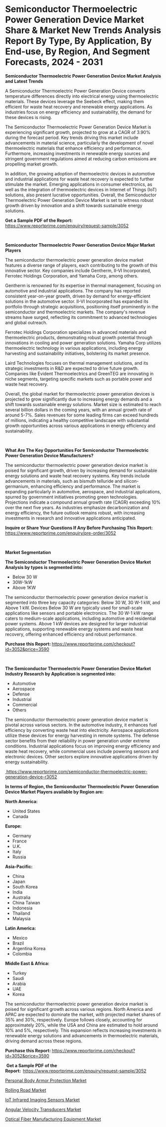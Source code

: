 <p><h1>Semiconductor Thermoelectric Power Generation Device Market Share & Market New Trends Analysis Report By Type, By Application, By End-use, By Region, And Segment Forecasts, 2024 - 2031</h1></p><p><strong>Semiconductor Thermoelectric Power Generation Device Market Analysis and Latest Trends</strong></p>
<p><p>A Semiconductor Thermoelectric Power Generation Device converts temperature differences directly into electrical energy using thermoelectric materials. These devices leverage the Seebeck effect, making them efficient for waste heat recovery and renewable energy applications. As industries focus on energy efficiency and sustainability, the demand for these devices is rising.</p><p>The Semiconductor Thermoelectric Power Generation Device Market is experiencing significant growth, projected to grow at a CAGR of 3.90% during the forecast period. Key trends driving this market include advancements in material science, particularly the development of novel thermoelectric materials that enhance efficiency and performance. Furthermore, increasing investments in renewable energy sources and stringent government regulations aimed at reducing carbon emissions are propelling market growth.</p><p>In addition, the growing adoption of thermoelectric devices in automotive and industrial applications for waste heat recovery is expected to further stimulate the market. Emerging applications in consumer electronics, as well as the integration of thermoelectric devices in Internet of Things (IoT) solutions, also present lucrative opportunities. Overall, the Semiconductor Thermoelectric Power Generation Device Market is set to witness robust growth driven by innovation and a shift towards sustainable energy solutions.</p></p>
<p><strong>Get a Sample PDF of the Report:&nbsp;</strong> <a href="https://www.reportprime.com/enquiry/request-sample/3052">https://www.reportprime.com/enquiry/request-sample/3052</a></p>
<p>&nbsp;</p>
<p><strong>Semiconductor Thermoelectric Power Generation Device Major Market Players</strong></p>
<p><p>The semiconductor thermoelectric power generation device market features a diverse range of players, each contributing to the growth of this innovative sector. Key companies include Gentherm, II-VI Incorporated, Ferrotec Holdings Corporation, and Yamaha Corp, among others.</p><p>Gentherm is renowned for its expertise in thermal management, focusing on automotive and industrial applications. The company has reported consistent year-on-year growth, driven by demand for energy-efficient solutions in the automotive sector. II-VI Incorporated has expanded its portfolio through strategic acquisitions, positioning itself prominently in the semiconductor and thermoelectric markets. The company's revenue streams have surged, reflecting its commitment to advanced technologies and global outreach.</p><p>Ferrotec Holdings Corporation specializes in advanced materials and thermoelectric products, demonstrating robust growth potential through innovations in cooling and power generation solutions. Yamaha Corp utilizes thermoelectric technology in various applications, including energy harvesting and sustainability initiatives, bolstering its market presence.</p><p>Laird Technologies focuses on thermal management solutions, and its strategic investments in R&D are expected to drive future growth. Companies like Evident Thermoelectrics and GreenTEG are innovating in niche segments, targeting specific markets such as portable power and waste heat recovery.</p><p>Overall, the global market for thermoelectric power generation devices is projected to grow significantly due to increasing energy demands and a shift towards sustainable energy solutions. Market size is estimated to reach several billion dollars in the coming years, with an annual growth rate of around 5-7%. Sales revenues for some leading firms can exceed hundreds of millions, indicating a healthy competitive landscape with substantial growth opportunities across various applications in energy efficiency and sustainability.</p></p>
<p>&nbsp;</p>
<p><strong>What Are The Key Opportunities For Semiconductor Thermoelectric Power Generation Device Manufacturers?</strong></p>
<p><p>The semiconductor thermoelectric power generation device market is poised for significant growth, driven by increasing demand for sustainable energy solutions and waste heat recovery systems. Key trends include advancements in materials, such as bismuth telluride and silicon-germanium, enhancing efficiency and performance. The market is expanding particularly in automotive, aerospace, and industrial applications, spurred by government initiatives promoting green technologies. Projections indicate a compound annual growth rate (CAGR) exceeding 10% over the next five years. As industries emphasize decarbonization and energy efficiency, the future outlook remains robust, with increasing investments in research and innovative applications anticipated.</p></p>
<p><strong>Inquire or Share Your Questions If Any Before Purchasing This Report:</strong> <a href="https://www.reportprime.com/enquiry/pre-order/3052">https://www.reportprime.com/enquiry/pre-order/3052</a></p>
<p>&nbsp;</p>
<p><strong>Market Segmentation</strong></p>
<p><strong>The Semiconductor Thermoelectric Power Generation Device Market Analysis by types is segmented into:</strong></p>
<p><ul><li>Below 30 W</li><li>30W-1kW</li><li>Above 1KW</li></ul></p>
<p><p>The semiconductor thermoelectric power generation device market is segmented into three key capacity categories: Below 30 W, 30 W-1 kW, and Above 1 kW. Devices Below 30 W are typically used for small-scale applications like sensors and portable electronics. The 30 W-1 kW range caters to medium-scale applications, including automotive and residential power systems. Above 1 kW devices are designed for larger industrial applications, supporting renewable energy systems and waste heat recovery, offering enhanced efficiency and robust performance.</p></p>
<p><strong>Purchase this Report:&nbsp;</strong><a href="https://www.reportprime.com/checkout?id=3052&price=3590">https://www.reportprime.com/checkout?id=3052&price=3590</a></p>
<p>&nbsp;</p>
<p><strong>The Semiconductor Thermoelectric Power Generation Device Market Industry Research by Application is segmented into:</strong></p>
<p><ul><li>Automotive</li><li>Aerospace</li><li>Defense</li><li>Industrial</li><li>Commercial</li><li>Others</li></ul></p>
<p><p>The semiconductor thermoelectric power generation device market is pivotal across various sectors. In the automotive industry, it enhances fuel efficiency by converting waste heat into electricity. Aerospace applications utilize these devices for energy harvesting in remote systems. The defense sector benefits from their reliability in power generation under extreme conditions. Industrial applications focus on improving energy efficiency and waste heat recovery, while commercial uses include powering sensors and electronic devices. Other sectors explore innovative applications driven by energy sustainability.</p></p>
<p><a href="https://www.reportprime.com/semiconductor-thermoelectric-power-generation-device-r3052">&nbsp;https://www.reportprime.com/semiconductor-thermoelectric-power-generation-device-r3052</a></p>
<p><strong>In terms of Region, the Semiconductor Thermoelectric Power Generation Device Market Players available by Region are:</strong></p>
<p>
    <p> <strong> North America: </strong>
        <ul>
            <li>United States</li>
            <li>Canada</li>
        </ul>
        </p> 
    <p> <strong> Europe: </strong>
        <ul>
            <li>Germany</li>
            <li>France</li>
            <li>U.K.</li>
            <li>Italy</li>
            <li>Russia</li>
        </ul>
        </p> 
    <p> <strong> Asia-Pacific: </strong>
        <ul>
            <li>China</li>
            <li>Japan</li>
            <li>South Korea</li>
            <li>India</li>
            <li>Australia</li>
            <li>China Taiwan</li>
            <li>Indonesia</li>
            <li>Thailand</li>
            <li>Malaysia</li>
        </ul>
        </p> 
    <p> <strong> Latin America: </strong>
        <ul>
            <li>Mexico</li>
            <li>Brazil</li>
            <li>Argentina Korea</li>
            <li>Colombia</li>
        </ul>
        </p> 
    <p> <strong> Middle East & Africa: </strong>
        <ul>
            <li>Turkey</li>
            <li>Saudi</li>
            <li>Arabia</li>
            <li>UAE</li>
            <li>Korea</li>
        </ul>
    </p>
    </p>
<p><p>The semiconductor thermoelectric power generation device market is poised for significant growth across various regions. North America and APAC are expected to dominate the market, with projected market shares of 35% and 30%, respectively. Europe follows closely, accounting for approximately 20%, while the USA and China are estimated to hold around 10% and 5%, respectively. This expansion reflects increasing investments in renewable energy solutions and advancements in thermoelectric materials, driving demand across these regions.</p></p>
<p><strong>Purchase this Report: </strong><a href="https://www.reportprime.com/checkout?id=3052&price=3590">https://www.reportprime.com/checkout?id=3052&price=3590</a></p>
<p>&nbsp;<strong>Get a Sample PDF of the Report:&nbsp;&nbsp;</strong><a href="https://www.reportprime.com/enquiry/request-sample/3052">https://www.reportprime.com/enquiry/request-sample/3052</a></p>
<p><strong></strong></p>
<p><p><a href="https://issuu.com/reportprime-2/docs/personal-body-armor-protection-mark_34a56fc4a2bd5d">Personal Body Armor Protection Market</a></p><p><a href="https://www.linkedin.com/pulse/rolling-road-market-size-growing-cagr-128-report-covers-analysis-mi3ze?trackingId=h5%2Bl0PsJTOWe8A2nWVmaUw%3D%3D">Rolling Road Market</a></p><p><a href="https://github.com/lylyparadise/Market-Research-Report-List-5/blob/main/iot-infrared-imaging-sensors-market.md">IoT Infrared Imaging Sensors Market</a></p><p><a href="https://github.com/fdr6gh/Market-Research-Report-List-1/blob/main/angular-velocity-transducers-market.md">Angular Velocity Transducers Market</a></p><p><a href="https://issuu.com/reportprime-2/docs/optical-fiber-manufacturing-equipme_ea7e515429e2eb">Optical Fiber Manufacturing Equipment Market</a></p></p>